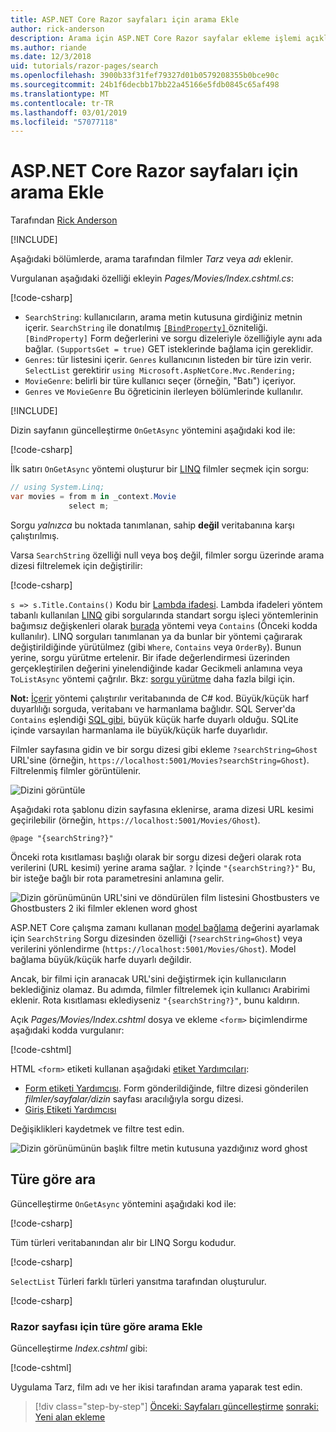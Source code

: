 ```yaml
---
title: ASP.NET Core Razor sayfaları için arama Ekle
author: rick-anderson
description: Arama için ASP.NET Core Razor sayfalar ekleme işlemi açıklanır
ms.author: riande
ms.date: 12/3/2018
uid: tutorials/razor-pages/search
ms.openlocfilehash: 3900b33f31fef79327d01b0579208355b0bce90c
ms.sourcegitcommit: 24b1f6decbb17bb22a45166e5fdb0845c65af498
ms.translationtype: MT
ms.contentlocale: tr-TR
ms.lasthandoff: 03/01/2019
ms.locfileid: "57077118"
---
```

# <a name="add-search-to-aspnet-core-razor-pages"></a>ASP.NET Core Razor sayfaları için arama Ekle

Tarafından [Rick Anderson](https://twitter.com/RickAndMSFT)

[!INCLUDE[](~/includes/rp/download.md)]

Aşağıdaki bölümlerde, arama tarafından filmler *Tarz* veya *adı* eklenir.

Vurgulanan aşağıdaki özelliği ekleyin *Pages/Movies/Index.cshtml.cs*:

[!code-csharp[](razor-pages-start/sample/RazorPagesMovie22/Pages/Movies/Index.cshtml.cs?name=snippet_newProps&highlight=11-999)]

* `SearchString`: kullanıcıların, arama metin kutusuna girdiğiniz metnin içerir. `SearchString` ile donatılmış [ `[BindProperty]` ](/dotnet/api/microsoft.aspnetcore.mvc.bindpropertyattribute) özniteliği. `[BindProperty]` Form değerlerini ve sorgu dizeleriyle özelliğiyle aynı ada bağlar. `(SupportsGet = true)` GET isteklerinde bağlama için gereklidir.
* `Genres`: tür listesini içerir. `Genres` kullanıcının listeden bir türe izin verir. `SelectList` gerektirir `using Microsoft.AspNetCore.Mvc.Rendering;`
* `MovieGenre`: belirli bir türe kullanıcı seçer (örneğin, "Batı") içeriyor.
* `Genres` ve `MovieGenre` Bu öğreticinin ilerleyen bölümlerinde kullanılır.

[!INCLUDE[](~/includes/bind-get.md)]

Dizin sayfanın güncelleştirme `OnGetAsync` yöntemini aşağıdaki kod ile:

[!code-csharp[](razor-pages-start/sample/RazorPagesMovie22/Pages/Movies/Index.cshtml.cs?name=snippet_1stSearch)]

İlk satırı `OnGetAsync` yöntemi oluşturur bir [LINQ](/dotnet/csharp/programming-guide/concepts/linq/) filmler seçmek için sorgu:

```csharp
// using System.Linq;
var movies = from m in _context.Movie
             select m;
```

Sorgu *yalnızca* bu noktada tanımlanan, sahip **değil** veritabanına karşı çalıştırılmış.

Varsa `SearchString` özelliği null veya boş değil, filmler sorgu üzerinde arama dizesi filtrelemek için değiştirilir:

[!code-csharp[](razor-pages-start/sample/RazorPagesMovie22/Pages/Movies/Index.cshtml.cs?name=snippet_SearchNull)]

`s => s.Title.Contains()` Kodu bir [Lambda ifadesi](/dotnet/csharp/programming-guide/statements-expressions-operators/lambda-expressions). Lambda ifadeleri yöntem tabanlı kullanılan [LINQ](/dotnet/csharp/programming-guide/concepts/linq/) gibi sorgularında standart sorgu işleci yöntemlerinin bağımsız değişkenleri olarak [burada](/dotnet/csharp/programming-guide/concepts/linq/query-syntax-and-method-syntax-in-linq) yöntemi veya `Contains` (Önceki kodda kullanılır). LINQ sorguları tanımlanan ya da bunlar bir yöntemi çağırarak değiştirildiğinde yürütülmez (gibi `Where`, `Contains` veya `OrderBy`). Bunun yerine, sorgu yürütme ertelenir. Bir ifade değerlendirmesi üzerinden gerçekleştirilen değerini yinelendiğinde kadar Gecikmeli anlamına veya `ToListAsync` yöntemi çağrılır. Bkz: [sorgu yürütme](/dotnet/framework/data/adonet/ef/language-reference/query-execution) daha fazla bilgi için.

**Not:** [İçerir](/dotnet/api/system.data.objects.dataclasses.entitycollection-1.contains) yöntemi çalıştırılır veritabanında de C# kod. Büyük/küçük harf duyarlılığı sorguda, veritabanı ve harmanlama bağlıdır. SQL Server'da `Contains` eşlendiği [SQL gibi](/sql/t-sql/language-elements/like-transact-sql), büyük küçük harfe duyarlı olduğu. SQLite içinde varsayılan harmanlama ile büyük/küçük harfe duyarlıdır.

Filmler sayfasına gidin ve bir sorgu dizesi gibi ekleme `?searchString=Ghost` URL'sine (örneğin, `https://localhost:5001/Movies?searchString=Ghost`). Filtrelenmiş filmler görüntülenir.

![Dizini görüntüle](search/_static/ghost.png)

Aşağıdaki rota şablonu dizin sayfasına eklenirse, arama dizesi URL kesimi geçirilebilir (örneğin, `https://localhost:5001/Movies/Ghost`).

```cshtml
@page "{searchString?}"
```

Önceki rota kısıtlaması başlığı olarak bir sorgu dizesi değeri olarak rota verilerini (URL kesimi) yerine arama sağlar.  `?` İçinde `"{searchString?}"` Bu, bir isteğe bağlı bir rota parametresini anlamına gelir.

![Dizin görünümünün URL'sini ve döndürülen film listesini Ghostbusters ve Ghostbusters 2 iki filmler eklenen word ghost](search/_static/g2.png)

ASP.NET Core çalışma zamanı kullanan [model bağlama](xref:mvc/models/model-binding) değerini ayarlamak için `SearchString` Sorgu dizesinden özelliği (`?searchString=Ghost`) veya verilerini yönlendirme (`https://localhost:5001/Movies/Ghost`). Model bağlama büyük/küçük harfe duyarlı değildir.

Ancak, bir filmi için aranacak URL'sini değiştirmek için kullanıcıların beklediğiniz olamaz. Bu adımda, filmler filtrelemek için kullanıcı Arabirimi eklenir. Rota kısıtlaması eklediyseniz `"{searchString?}"`, bunu kaldırın.

Açık *Pages/Movies/Index.cshtml* dosya ve ekleme `<form>` biçimlendirme aşağıdaki kodda vurgulanır:

[!code-cshtml[](razor-pages-start/sample/RazorPagesMovie22/Pages/Movies/Index2.cshtml?highlight=14-19&range=1-22)]

HTML `<form>` etiketi kullanan aşağıdaki [etiket Yardımcıları](xref:mvc/views/tag-helpers/intro):

* [Form etiketi Yardımcısı](xref:mvc/views/working-with-forms#the-form-tag-helper). Form gönderildiğinde, filtre dizesi gönderilen *filmler/sayfalar/dizin* sayfası aracılığıyla sorgu dizesi.
* [Giriş Etiketi Yardımcısı](xref:mvc/views/working-with-forms#the-input-tag-helper)

Değişiklikleri kaydetmek ve filtre test edin.

![Dizin görünümünün başlık filtre metin kutusuna yazdığınız word ghost](search/_static/filter.png)

## <a name="search-by-genre"></a>Türe göre ara

Güncelleştirme `OnGetAsync` yöntemini aşağıdaki kod ile:

[!code-csharp[](razor-pages-start/sample/RazorPagesMovie22/Pages/Movies/Index.cshtml.cs?name=snippet_SearchGenre)]

Tüm türleri veritabanından alır bir LINQ Sorgu kodudur.

[!code-csharp[](razor-pages-start/sample/RazorPagesMovie22/Pages/Movies/Index.cshtml.cs?name=snippet_LINQ)]

`SelectList` Türleri farklı türleri yansıtma tarafından oluşturulur.

[!code-csharp[](razor-pages-start/sample/RazorPagesMovie22/Pages/Movies/Index.cshtml.cs?name=snippet_SelectList)]

### <a name="add-search-by-genre-to-the-razor-page"></a>Razor sayfası için türe göre arama Ekle

Güncelleştirme *Index.cshtml* gibi:

[!code-cshtml[](razor-pages-start/sample/RazorPagesMovie22/Pages/Movies/IndexFormGenreNoRating.cshtml?highlight=16-18&range=1-26)]

Uygulama Tarz, film adı ve her ikisi tarafından arama yaparak test edin.

> [!div class="step-by-step"]
> [Önceki: Sayfaları güncelleştirme](xref:tutorials/razor-pages/da1)
> [sonraki: Yeni alan ekleme](xref:tutorials/razor-pages/new-field)
